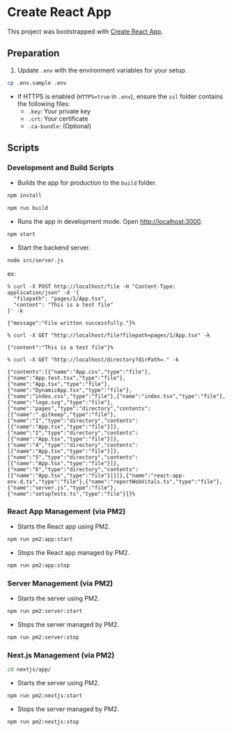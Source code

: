# Create React App

This project was bootstrapped with [Create React App](https://github.com/facebook/create-react-app).

## Preparation

1. Update `.env` with the environment variables for your setup.

```bash
cp .env.sample .env
```   

- If HTTPS is enabled (`HTTPS=true` in `.env`), ensure the `ssl` folder contains the following files:
    - `.key`: Your private key
    - `.crt`: Your certificate
    - `.ca-bundle`: (Optional)

## Scripts

### Development and Build Scripts

- Builds the app for production to the `build` folder.

```bash
npm install
```

```bash
npm run build
```

- Runs the app in development mode. Open [http://localhost:3000](http://localhost:3000).

```bash
npm start
```

- Start the backend server.

```bash
node src/server.js
```

ex: 

```
% curl -X POST http://localhost/file -H "Content-Type: application/json" -d '{
  "filepath": "pages/1/App.tsx", 
  "content": "This is a test file"
}' -k

{"message":"File written successfully."}%   
```

```
% curl -X GET "http://localhost/file?filepath=pages/1/App.tsx" -k

{"content":"This is a test file"}%                           
```

```
% curl -X GET "http://localhost/directory?dirPath=." -k   

{"contents":[{"name":"App.css","type":"file"},{"name":"App.test.tsx","type":"file"},{"name":"App.tsx","type":"file"},{"name":"DynamicApp.tsx","type":"file"},{"name":"index.css","type":"file"},{"name":"index.tsx","type":"file"},{"name":"logo.svg","type":"file"},{"name":"pages","type":"directory","contents":[{"name":".gitkeep","type":"file"},{"name":"1","type":"directory","contents":[{"name":"App.tsx","type":"file"}]},{"name":"2","type":"directory","contents":[{"name":"App.tsx","type":"file"}]},{"name":"4","type":"directory","contents":[{"name":"App.tsx","type":"file"}]},{"name":"5","type":"directory","contents":[{"name":"App.tsx","type":"file"}]},{"name":"6","type":"directory","contents":[{"name":"App.tsx","type":"file"}]}]},{"name":"react-app-env.d.ts","type":"file"},{"name":"reportWebVitals.ts","type":"file"},{"name":"server.js","type":"file"},{"name":"setupTests.ts","type":"file"}]}%  
```

### React App Management (via PM2)

- Starts the React app using PM2.

```bash
npm run pm2:app:start
```

- Stops the React app managed by PM2.

```bash
npm run pm2:app:stop
```

### Server Management (via PM2)

- Starts the server using PM2.

```bash
npm run pm2:server:start
```

- Stops the server managed by PM2.

```bash
npm run pm2:server:stop
```

### Next.js Management (via PM2)

```bash
cd nextjs/app/
```

- Starts the server using PM2.

```bash
npm run pm2:nextjs:start
```

- Stops the server managed by PM2.

```bash
npm run pm2:nextjs:stop
```
